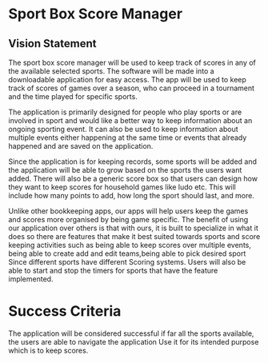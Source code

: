 # Sport Box Score Manager

## Vision Statement
The sport box score manager will be used to keep track of scores in any of the available selected sports. The software will be made into a downloadable application for easy access. The app will be used to keep track of scores of games over a season, who can proceed in a tournament and the time played for specific sports.

The application is primarily designed for people who play sports or are involved in sport and would like a better way to keep information about an ongoing sporting event. It can also be used to keep information about multiple events either happening at the same time or events that already happened and are saved on the application.

Since the application is for keeping records, some sports will be added and the application will be able to grow based on the sports the users want added. There will also be a generic score box so that users can design how they want to keep scores for household games like ludo etc. This will include how many points to add, how long the sport should last, and more.

Unlike other bookkeeping apps, our apps will help users keep the games and scores more organised by being game specific. 
The benefit of using our application over others is that with ours, it is built to specialize in what it does so there are features that make it best suited towards sports and score keeping activities such as being able to keep scores over multiple events, being able to create add and edit teams,being able to pick desired sport Since different sports have different Scoring systems. Users will also be able to start and stop the timers for sports that have the feature implemented.

# Success Criteria

The application will be considered successful if far all the sports available, the users are able to navigate the application Use it for its intended purpose which is to keep scores.

